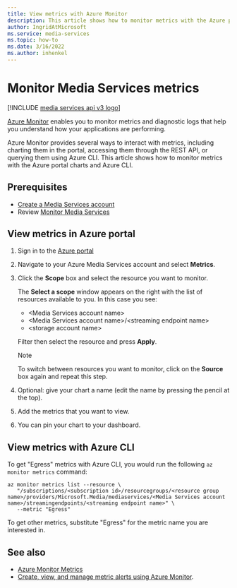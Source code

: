 ```yaml
---
title: View metrics with Azure Monitor
description: This article shows how to monitor metrics with the Azure portal charts and Azure CLI.
author: IngridAtMicrosoft
ms.service: media-services
ms.topic: how-to
ms.date: 3/16/2022
ms.author: inhenkel
---
```


# Monitor Media Services metrics

[!INCLUDE [media services api v3 logo](../includes/v3-hr.md)]

[Azure Monitor](/azure/azure-monitor/overview) enables you to monitor metrics and diagnostic logs that help you understand how your applications are performing.

Azure Monitor provides several ways to interact with metrics, including charting them in the portal, accessing them through the REST API, or querying them using Azure CLI. This article shows how to monitor metrics with the Azure portal charts and Azure CLI.

## Prerequisites

- [Create a Media Services account](../account-create-how-to.md)
- Review  [Monitor Media Services](monitor-media-services.md)

## View metrics in Azure portal

1. Sign in to the [Azure portal](https://portal.azure.com)
1. Navigate to your Azure Media Services account and select **Metrics**.
1. Click the **Scope** box and select the resource you want to monitor.

    The **Select a scope** window appears on the right with the list of resources available to you. In this case you see:

    - &lt;Media Services account name&gt;
    - &lt;Media Services account name&gt;/&lt;streaming endpoint name&gt;
    - &lt;storage account name&gt;

    Filter then select the resource and press **Apply**.

    > [!NOTE]
    > To switch between resources you want to monitor, click on the **Source** box again and repeat this step.

1. Optional: give your chart a name (edit the name by pressing the pencil at the top).
1. Add the metrics that you want to view.
1. You can pin your chart to your dashboard.

## View metrics with Azure CLI

To get "Egress" metrics with Azure CLI, you would run the following `az monitor metrics` command:

```cloudshell-bash
az monitor metrics list --resource \
   "/subscriptions/<subscription id>/resourcegroups/<resource group name>/providers/Microsoft.Media/mediaservices/<Media Services account name>/streamingendpoints/<streaming endpoint name>" \
   --metric "Egress"
```

To get other metrics, substitute "Egress" for the metric name you are interested in.

## See also

- [Azure Monitor Metrics](/azure/azure-monitor/data-platform)
- [Create, view, and manage metric alerts using Azure Monitor](/azure/azure-monitor/alerts/alerts-metric).

